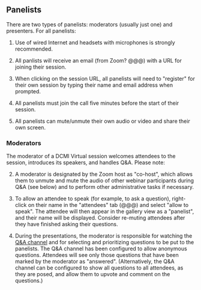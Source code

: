 ## Panelists

There are two types of panelists: moderators (usually just one) and presenters. For all panelists:

1. Use of wired Internet and headsets with microphones is strongly recommended. 

2. All panlists will receive an email (from Zoom? @@@) with a URL for joining their session.

3. When clicking on the session URL, all panelists will need to "register" for their own session by typing their name and email address when prompted.

4. All panelists must join the call five minutes before the start of their session. 

5. All panelists can mute/unmute their own audio or video and share their own screen.

### Moderators

The moderator of a DCMI Virtual session welcomes attendees to the session, introduces its speakers, and handles Q&A. Please note:

2. A moderator is designated by the Zoom host as "co-host", which allows them to unmute and mute the audio of other webinar participants during Q&A (see below) and to perform other administrative tasks if necessary. 

3. To allow an attendee to speak (for example, to ask a question), right-click on their name in the "attendees" tab (@@@) and select "allow to speak". The attendee will then appear in the gallery view as a "panelist", and their name will be displayed. Consider re-muting attendees after they have finished asking their questions.

4. During the presentations, the moderator is responsible for watching the [Q&A channel](https://support.zoom.us/hc/en-us/articles/203686015-Getting-started-with-Question-Answer) and for selecting and prioritizing questions to be put to the panelists. The Q&A channel has been configured to allow anonymous questions. Attendees will see only those questions that have been marked by the moderator as "answered". (Alternatively, the Q&A channel can be configured to show all questions to all attendees, as they are posed, and allow them to upvote and comment on the questions.)
